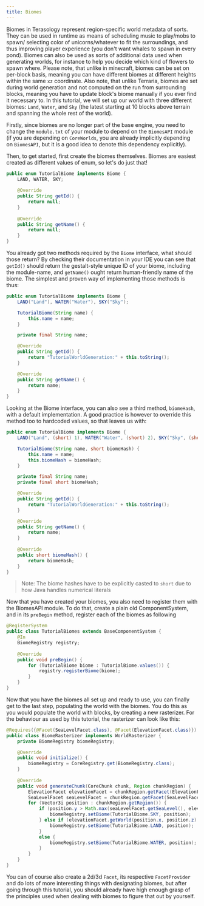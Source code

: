 ```yaml
---
title: Biomes
---
```


Biomes in Terasology represent region-specific world metadata of sorts. They
can be used in runtime as means of scheduling music to play/mobs to spawn/
selecting color of unicorns/whatever to fit the surroundings, and thus 
improving player experience (you don't want whales to spawn in every pond).
Biomes can also be used as sorts of additional data used when generating
worlds, for instance to help you decide which kind of flowers to spawn where.
Please note, that unlike in minecraft, biomes can be set on per-block basis,
meaning you can have different biomes at different heights within the same 
`xz` coordinate. Also note, that unlike Terraria, biomes are set during world 
generation and not computed on the run from surrounding blocks, meaning you 
have to update block's biome manually if you ever find it necessary to. In 
this tutorial, we will set up our world with three different biomes: `Land`, 
`Water`, and `Sky` (the latest starting at 10 blocks above terrain and 
spanning the whole rest of the world).

Firstly, since biomes are no longer part of the base engine, you need to
change the `module.txt` of your module to depend on the `BiomesAPI` module
(if you are depending on `CoreWorlds`, you are already implicitly depending on
`BiomesAPI`, but it is a good idea to denote this dependency explicitly).

Then, to get started, first create the biomes themselves. Biomes are easiest
created as different values of enum, so let's do just that!
```java
public enum TutorialBiome implements Biome {
    LAND, WATER, SKY;
    
    @Override
    public String getId() {
        return null;
    }
    
    @Override
    public String getName() {
        return null;
    }
}
```
You already got two methods required by the `Biome` interface, what should
those return? By checking their documentation in your IDE you can see that
`getId()` should return the gestalt-style unique ID of your biome, including
the module-name, and `getName()` ought return human-friendly name of the
biome. The simplest and proven way of implementing those methods is thus:
```java
public enum TutorialBiome implements Biome {
    LAND("Land"), WATER("Water"), SKY("Sky");

    TutorialBiome(String name) {
        this.name = name;
    }

    private final String name;

    @Override
    public String getId() {
        return "TutorialWorldGeneration:" + this.toString();
    }

    @Override
    public String getName() {
        return name;
    }
}
```
Looking at the Biome interface, you can also see a third method, `biomeHash`,
with a default implementation. A good practice is however to override this
method too to hardcoded values, so that leaves us with:
```java
public enum TutorialBiome implements Biome {
    LAND("Land", (short) 1), WATER("Water", (short) 2), SKY("Sky", (short) 3);

    TutorialBiome(String name, short biomeHash) {
        this.name = name;
        this.biomeHash = biomeHash;
    }

    private final String name;
    private final short biomeHash;

    @Override
    public String getId() {
        return "TutorialWorldGeneration:" + this.toString();
    }

    @Override
    public String getName() {
        return name;
    }
    
    @Override
    public short biomeHash() {
        return biomeHash;
    }
}
```
> Note: The biome hashes have to be explicitly casted to `short` due to how
Java handles numerical literals

Now that you have created your biomes, you also need to register them with the
BiomesAPI module. To do that, create a plain old ComponentSystem, and in its
`preBegin` method, register each of the biomes as following
```java
@RegisterSystem
public class TutorialBiomes extends BaseComponentSystem {
    @In
    BiomeRegistry registry;
    
    @Override
    public void preBegin() {
        for (TutorialBiome biome : TutorialBiome.values()) {
            registry.registerBiome(biome);
        }
    }
}
```
Now that you have the biomes all set up and ready to use, you can finally get
to the last step, populating the world with the biomes. You do this as you
would populate the world with blocks, by creating a new rasterizer. For the
behaviour as used by this tutorial, the rasterizer can look like this:
```java
@Requires({@Facet(SeaLevelFacet.class), @Facet(ElevationFacet.class)})
public class BiomeRasterizer implements WorldRasterizer {
    private BiomeRegistry biomeRegistry;

    @Override
    public void initialize() {
        biomeRegistry = CoreRegistry.get(BiomeRegistry.class);
    }
    
    @Override
    public void generateChunk(CoreChunk chunk, Region chunkRegion) {
        ElevationFacet elevationFacet = chunkRegion.getFacet(ElevationFacet.class);
        SeaLevelFacet seaLevelFacet = chunkRegion.getFacet(SeaLevelFacet.class);
        for (Vector3i position : chunkRegion.getRegion()) {
            if (position.y > Math.max(seaLevelFacet.getSeaLevel(), elevationFacet.getWorld(position.x, position.z)) + 10) {
                biomeRegistry.setBiome(TutorialBiome.SKY, position);
            } else if (elevationFacet.getWorld(position.x, position.z) + 1 > seaLevelFacet.getSeaLevel()) {
                biomeRegistry.setBiome(TutorialBiome.LAND, position);
            }
            else {
                biomeRegistry.setBiome(TutorialBiome.WATER, position);
            }
        }
    }
}
```
You can of course also create a 2d/3d `Facet`, its respective `FacetProvider`
and do lots of more interesting things with designating biomes, but after
going through this tutorial, you should already have high enough grasp of the
principles used when dealing with biomes to figure that out by yourself.

